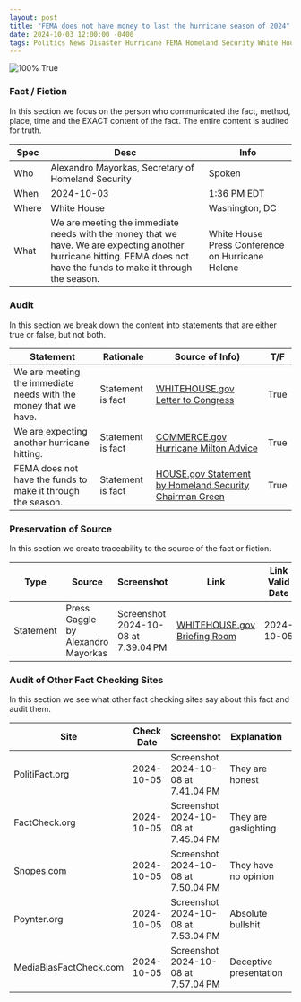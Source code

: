 ```yaml
---
layout: post
title: "FEMA does not have money to last the hurricane season of 2024"
date: 2024-10-03 12:00:00 -0400
tags: Politics News Disaster Hurricane FEMA Homeland Security White House
---
```


![100% True](/assets/images/100.jpg)

### Fact / Fiction

In this section we focus on the person who communicated the fact, method, place, time and the EXACT content of the fact. The entire content is audited for truth.

| Spec | Desc | Info | 
| ----------- | ----------- | ----------- |
| Who | Alexandro Mayorkas, Secretary of Homeland Security | Spoken | 
| When | 2024-10-03 | 1:36 PM EDT | 
| Where | White House | Washington, DC | 
| What | We are meeting the immediate needs with the money that we have. We are expecting another hurricane hitting. FEMA does not have the funds to make it through the season. | White House Press Conference on Hurricane Helene  | 

### Audit

In this section we break down the content into statements that are either true or false, but not both.

| Statement | Rationale | Source of Info) | T/F | 
| ----------- | ----------- | ----------- | ----------- |
| We are meeting the immediate needs with the money that we have. | Statement is fact | [WHITEHOUSE.gov Letter to Congress](https://www.whitehouse.gov/briefing-room/statements-releases/2024/10/04/letter-to-congress-on-disaster-needs/) | True | 
| We are expecting another hurricane hitting. | Statement is fact | [COMMERCE.gov Hurricane Milton Advice](https://www.commerce.gov/news/blog/2024/10/hurricane-milton-follow-advice-local-officials-and-evacuate-if-told-do-so) | True | 
| FEMA does not have the funds to make it through the season. | Statement is fact | [HOUSE.gov Statement by Homeland Security Chairman Green](https://homeland.house.gov/2024/10/04/chairman-green-on-secretary-mayorkas-claims-about-fema-funds-biden-harris-administrations-priorities-are-completely-backwards/) | True | 

### Preservation of Source

In this section we create traceability to the source of the fact or fiction.

| Type | Source | Screenshot | Link | Link Valid Date | 
| ----------- | ----------- | ----------- | ----------- | ----------- |
| Statement | Press Gaggle by Alexandro Mayorkas | Screenshot 2024-10-08 at 7.39.04 PM | [WHITEHOUSE.gov Briefing Room](https://www.whitehouse.gov/briefing-room/press-briefings/2024/10/02/press-gaggle-by-press-secretary-karine-jean-pierre-and-secretary-of-homeland-security-alejandro-mayorkas-en-route-greenville-sc/) | 2024-10-05 | 

### Audit of Other Fact Checking Sites

In this section we see what other fact checking sites say about this fact and audit them.

| Site | Check Date | Screenshot | Explanation | Grade | 
| ----------- | ----------- | ----------- | ----------- | ----------- |
| PolitiFact.org | 2024-10-05 | Screenshot 2024-10-08 at 7.41.04 PM | They are honest | A+ | 
| FactCheck.org | 2024-10-05 | Screenshot 2024-10-08 at 7.45.04 PM | They are gaslighting | C | 
| Snopes.com | 2024-10-05 | Screenshot 2024-10-08 at 7.50.04 PM | They have no opinion | D | 
| Poynter.org | 2024-10-05 | Screenshot 2024-10-08 at 7.53.04 PM | Absolute bullshit | F | 
| MediaBiasFactCheck.com | 2024-10-05 | Screenshot 2024-10-08 at 7.57.04 PM | Deceptive presentation | D |

